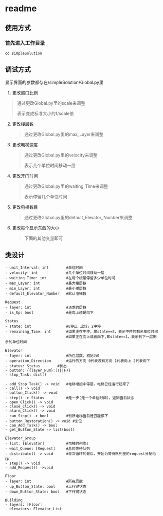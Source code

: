 # readme

## 使用方式

### 首先进入工作目录

```terminal
cd simpleSolution
```

## 调试方式

显示界面的参数都存在/simpleSolution/Global.py里

1. 更改窗口比例

>通过更改Global.py里的scale来调整
>
>表示变成标准大小的1/scale倍

2. 更改楼层数

   > 通过更改Global.py里的max_Layer来调整

3. 更改电梯速度

   > 通过更改Global.py里的velocity来调整
   >
   > 表示几个单位时间移动一层

4. 更改开门时间

   > 通过更改Global.py里的waiting_Time来调整
   >
   > 表示停留几个单位时间

5. 更改电梯数目

   > 通过更改Global.py里的default_Elevator_Number来调整

6. 更改每个显示东西的大小

   > 下面的其他变量即可

## 类设计

```
- unit_Interval: int        #单位时间
- velocity: int             #几个单位时间移动一层
- waiting_Time: int         #在每个楼层停留多少单位时间
- max_Layer: int            #最大楼层数
- min_Layer: int            #最小楼层数
- default_Elevator_Number   #默认电梯数

Request
- layer: int                #请求的层数
- is_Up: bool               #是向上还是向下

Status
- state: int                #0停止 1运行 2中停
- remaining_Time: int       #如果正在中停，即state==2，表示中停的剩余单位时间 
                            #如果正在向上或者向下,即state==1，表示到下一层剩余的单位时间

Elevator
- layer: int                #所在层数，初始为0
- operation_Direction       #运行的方向 0代表没有方向 1代表向上 2代表向下
- status: Status        #状态        
- button: {{layer_Num}:(T||F)}
- stop_Task: dict()

- add_Stop_Task() -> void   #电梯增加中停层，电梯已经运行起来了
- call() -> void
- button_Click() -> void
- step() -> Status          #走一步(走一个单位时间)，返回当前状态
- open_Click() -> void
- close_Click() -> void
- alarm_Click() -> void
- can_Stop() -> bool        #判断电梯当前是否能停下
- button_Restoration() -> void #复位
- can_Add_Task() -> bool
- get_Button_State -> list(bool)

Elevator_Group
- list: [Elevator]          #电梯的列表s
- wait_Queue: [Request]     #总的等待队列   
- distribute() -> void      #每次循环的最后，开始为等待队列里的request分配电梯
- step() -> void
- add_Request() ->void

Floor
- layer: int                #所在层数
- up_Button_State: bool     #上行键状态
- down_Button_State: bool   #下行键状态

Building
- layers: [Floor]
- elevators: Elevator_List

```



